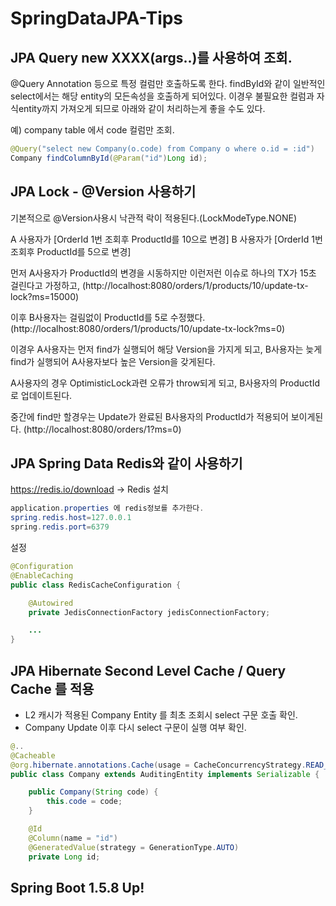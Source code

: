 # SpringDataJPA-Tips

## JPA Query new XXXX(args..)를 사용하여 조회. 

@Query Annotation 등으로 특정 컬럼만 호출하도록 한다.
findById와 같이 일반적인 select에서는 해당 entity의 모든속성을 호출하게 되어있다. 이경우 불필요한 컬럼과 자식entity까지 가져오게 되므로 아래와 같이 처리하는게 좋을 수도 있다.

예) company table 에서 code 컬럼만 조회.
```java
@Query("select new Company(o.code) from Company o where o.id = :id")
Company findColumnById(@Param("id")Long id);
```


## JPA Lock - @Version 사용하기 
기본적으로 @Version사용시 낙관적 락이 적용된다.(LockModeType.NONE) 

A 사용자가 [OrderId 1번 조회후 ProductId를 10으로 변경] 
B 사용자가 [OrderId 1번 조회후 ProductId를 5으로 변경] 

먼저 A사용자가 ProductId의 변경을 시동하지만 이런저런 이슈로 하나의 TX가 15초 걸린다고 가정하고,
(http://localhost:8080/orders/1/products/10/update-tx-lock?ms=15000)

이후 B사용자는 걸림없이 ProductId를 5로 수정했다.
(http://localhost:8080/orders/1/products/10/update-tx-lock?ms=0)

이경우 A사용자는 먼저 find가 실행되어 해당 Version을 가지게 되고, B사용자는 늦게 find가 실행되어 A사용자보다 높은 Version을 갖게된다.

A사용자의 경우 OptimisticLock과련 오류가 throw되게 되고, B사용자의 ProductId로 업데이트된다.

중간에 find만 할경우는 Update가 완료된 B사용자의  ProductId가 적용되어 보이게된다.
(http://localhost:8080/orders/1?ms=0)


## JPA Spring Data Redis와 같이 사용하기
https://redis.io/download -> Redis 설치 
```java
application.properties 에 redis정보를 추가한다.
spring.redis.host=127.0.0.1
spring.redis.port=6379
```

설정 
```java
@Configuration
@EnableCaching
public class RedisCacheConfiguration {

	@Autowired
	private JedisConnectionFactory jedisConnectionFactory;

	...
}
```

## JPA Hibernate Second Level Cache / Query Cache 를 적용
- L2 캐시가 적용된 Company Entity 를 최초 조회시 select 구문 호출 확인.
- Company Update 이후 다시 select 구문이 실행 여부 확인.

```java
@..
@Cacheable
@org.hibernate.annotations.Cache(usage = CacheConcurrencyStrategy.READ_WRITE)
public class Company extends AuditingEntity implements Serializable {

	public Company(String code) {
		this.code = code;
	}

	@Id
	@Column(name = "id")
	@GeneratedValue(strategy = GenerationType.AUTO)
	private Long id;
```


## Spring Boot 1.5.8 Up!
